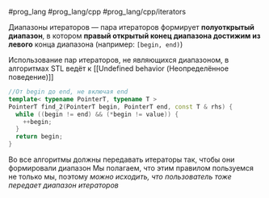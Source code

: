 #prog_lang #prog_lang/cpp #prog_lang/cpp/iterators 

Диапазоны итераторов — пара итераторов формирует **полуоткрытый диапазон**, в котором **правый открытый конец диапазона достижим из левого** конца диапазона (например: `[begin, end)`)

Использование пар итераторов, не являющихся диапазоном, в алгоритмах STL ведёт к [[Undefined behavior (Неопределённое поведение)]]

```c++
//От begin до end, не включая end
template< typename PointerT, typename T >
PointerT find_2(PointerT begin, PointerT end, const T & rhs) {
  while ((begin != end) && (*begin != value)) {
    ++begin;
  }
  return begin;
}
```

Во все алгоритмы должны передавать итераторы так, чтобы они формировали диапазон
Мы полагаем, что этим правилом пользуемся не только мы, поэтому *можно исходить, что пользователь тоже передает диапазон итераторов*